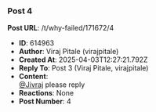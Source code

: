 ### Post 4
**Post URL**: /t/why-failed/171672/4
- **ID**: 614963
- **Author**: Viraj Pitale (virajpitale)
- **Created At**: 2025-04-03T12:27:21.792Z
- **Reply To**: Post 3 (Viraj Pitale, virajpitale)
- **Content**:  
  <a class="mention" href="/u/jivraj">@Jivraj</a> please reply
- **Reactions**: None
- **Post Number**: 4

